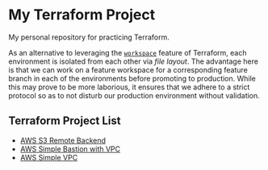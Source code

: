 # My Terraform Project

My personal repository for practicing Terraform.

As an alternative to leveraging the [`workspace`](https://www.terraform.io/docs/language/state/workspaces.html) feature of Terraform, each environment is isolated from each other via *file layout*. The advantage here is that we can work on a feature workspace for a corresponding feature branch in each of the environments before promoting to production. While this may prove to be more laborious, it ensures that we adhere to a strict protocol so as to not disturb our production environment without validation.

## Terraform Project List

* [AWS S3 Remote Backend](./aws-s3-remote-backend/README.md)
* [AWS Simple Bastion with VPC](./aws-simple-bastion-with-vpc/README.md)
* [AWS Simple VPC](./aws-simple-vpc/README.md)
